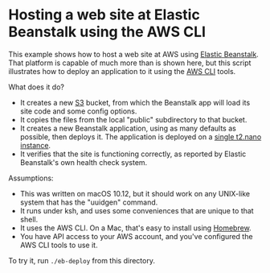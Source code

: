 # Hosting a web site at Elastic Beanstalk using the AWS CLI

This example shows how to host a web site at AWS using
[Elastic Beanstalk](https://aws.amazon.com/elasticbeanstalk/).
That platform is capable of much more than is shown here, but this
script illustrates how to deploy an application to it using the
[AWS CLI](https://aws.amazon.com/documentation/cli/) tools.

What does it do?

* It creates a new [S3](https://aws.amazon.com/s3/) bucket, from which
  the Beanstalk app will load its site code and some config options.
* It copies the files from the local "public" subdirectory to that bucket.
* It creates a new Beanstalk application, using as many defaults as
  possible, then deploys it. The application is deployed on a
  [single t2.nano instance](./public/.ebextensions/launch.config).
* It verifies that the site is functioning correctly, as reported by
  Elastic Beanstalk's own health check system.

Assumptions:

* This was written on macOS 10.12, but it should work on any UNIX-like
  system that has the "uuidgen" command.
* It runs under ksh, and uses some conveniences that are unique to that shell.
* It uses the AWS CLI. On a Mac, that's easy to install using
  [Homebrew](http://brew.sh).
* You have API access to your AWS account, and you've configured the
  AWS CLI tools to use it.

To try it, run `./eb-deploy` from this directory.

